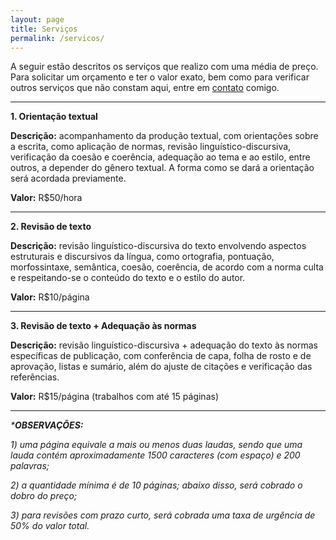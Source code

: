 ```yaml
---
layout: page
title: Serviços
permalink: /servicos/
---
```


A seguir estão descritos os serviços que realizo com uma média de preço. Para solicitar um orçamento e ter o valor exato, bem como para verificar outros serviços que não constam aqui, entre em [contato](/contato/) comigo.

---

**1. Orientação textual**

**Descrição:** acompanhamento da produção textual, com orientações sobre a escrita, como aplicação de normas, revisão linguístico-discursiva, verificação da coesão e coerência, adequação ao tema e ao estilo, entre outros, a depender do gênero textual. A forma como se dará a orientação será acordada previamente.

**Valor:** R$50/hora

---

**2. Revisão de texto**

**Descrição:** revisão linguístico-discursiva do texto envolvendo aspectos estruturais e discursivos da língua, como ortografia, pontuação, morfossintaxe, semântica, coesão, coerência, de acordo com a norma culta e respeitando-se o conteúdo do texto e o estilo do autor.

**Valor:** R$10/página

---

**3. Revisão de texto + Adequação às normas**

**Descrição:** revisão linguístico-discursiva + adequação do texto às normas específicas de publicação, com conferência de capa, folha de rosto e de aprovação, listas e sumário, além do ajuste de citações e verificação das referências.

**Valor:** R$15/página (trabalhos com até 15 páginas)

---

_***OBSERVAÇÕES:**_ 

_1) uma página equivale a mais ou menos duas laudas, sendo que uma lauda contém aproximadamente 1500 caracteres (com espaço) e 200 palavras;_

_2) a quantidade mínima é de 10 páginas; abaixo disso, será cobrado o dobro do preço;_

_3) para revisões com prazo curto, será cobrada uma taxa de urgência de 50% do valor total._
